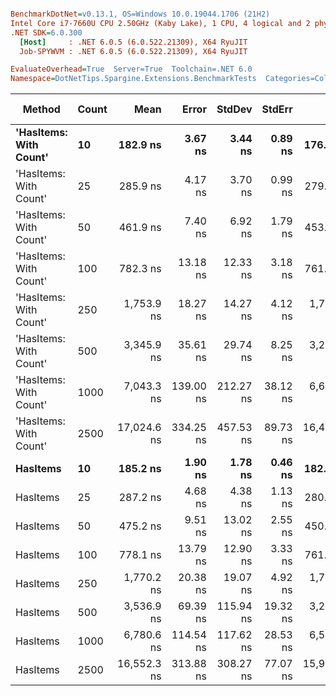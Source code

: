 ``` ini

BenchmarkDotNet=v0.13.1, OS=Windows 10.0.19044.1706 (21H2)
Intel Core i7-7660U CPU 2.50GHz (Kaby Lake), 1 CPU, 4 logical and 2 physical cores
.NET SDK=6.0.300
  [Host]     : .NET 6.0.5 (6.0.522.21309), X64 RyuJIT
  Job-SPYWVM : .NET 6.0.5 (6.0.522.21309), X64 RyuJIT

EvaluateOverhead=True  Server=True  Toolchain=.NET 6.0  
Namespace=DotNetTips.Spargine.Extensions.BenchmarkTests  Categories=Collections  

```
|                 Method | Count |        Mean |     Error |    StdDev |   StdErr |         Min |          Q1 |      Median |          Q3 |         Max |        Op/s | CI99.9% Margin | Iterations | Kurtosis | MValue | Skewness | Rank | LogicalGroup | Baseline | Code Size |  Gen 0 |  Gen 1 | Allocated |
|----------------------- |------ |------------:|----------:|----------:|---------:|------------:|------------:|------------:|------------:|------------:|------------:|---------------:|-----------:|---------:|-------:|---------:|-----:|------------- |--------- |----------:|-------:|-------:|----------:|
| **&#39;HasItems: With Count&#39;** |    **10** |    **182.9 ns** |   **3.67 ns** |   **3.44 ns** |  **0.89 ns** |    **176.5 ns** |    **180.8 ns** |    **183.3 ns** |    **184.8 ns** |    **189.1 ns** | **5,467,753.3** |       **3.675 ns** |      **15.00** |    **2.293** |  **2.000** |  **-0.2567** |    **1** |            ***** |       **No** |     **379 B** | **0.0255** |      **-** |     **232 B** |
| &#39;HasItems: With Count&#39; |    25 |    285.9 ns |   4.17 ns |   3.70 ns |  0.99 ns |    279.1 ns |    283.8 ns |    287.0 ns |    288.0 ns |    291.6 ns | 3,498,225.2 |       4.171 ns |      14.00 |    2.104 |  2.000 |  -0.5039 |    2 |            * |       No |     379 B | 0.0381 |      - |     352 B |
| &#39;HasItems: With Count&#39; |    50 |    461.9 ns |   7.40 ns |   6.92 ns |  1.79 ns |    453.0 ns |    456.6 ns |    459.9 ns |    466.9 ns |    472.3 ns | 2,164,953.0 |       7.403 ns |      15.00 |    1.500 |  2.000 |   0.2383 |    3 |            * |       No |     379 B | 0.0601 |      - |     552 B |
| &#39;HasItems: With Count&#39; |   100 |    782.3 ns |  13.18 ns |  12.33 ns |  3.18 ns |    761.7 ns |    777.0 ns |    780.3 ns |    792.5 ns |    805.0 ns | 1,278,313.7 |      13.178 ns |      15.00 |    1.939 |  2.000 |  -0.0268 |    5 |            * |       No |     379 B | 0.1040 |      - |     952 B |
| &#39;HasItems: With Count&#39; |   250 |  1,753.9 ns |  18.27 ns |  14.27 ns |  4.12 ns |  1,724.8 ns |  1,749.8 ns |  1,755.4 ns |  1,763.8 ns |  1,770.4 ns |   570,157.4 |      18.272 ns |      12.00 |    2.336 |  2.000 |  -0.7053 |    6 |            * |       No |     379 B | 0.2346 |      - |   2,152 B |
| &#39;HasItems: With Count&#39; |   500 |  3,345.9 ns |  35.61 ns |  29.74 ns |  8.25 ns |  3,259.1 ns |  3,341.6 ns |  3,346.9 ns |  3,354.7 ns |  3,390.2 ns |   298,875.1 |      35.614 ns |      13.00 |    5.988 |  2.000 |  -1.6006 |    7 |            * |       No |     379 B | 0.4578 |      - |   4,152 B |
| &#39;HasItems: With Count&#39; |  1000 |  7,043.3 ns | 139.00 ns | 212.27 ns | 38.12 ns |  6,633.0 ns |  7,016.8 ns |  7,136.7 ns |  7,182.9 ns |  7,313.4 ns |   141,979.3 |     139.000 ns |      31.00 |    2.313 |  2.000 |  -0.9414 |   10 |            * |       No |     379 B | 0.8850 | 0.0076 |   8,152 B |
| &#39;HasItems: With Count&#39; |  2500 | 17,024.6 ns | 334.25 ns | 457.53 ns | 89.73 ns | 16,411.0 ns | 16,636.0 ns | 16,975.8 ns | 17,271.9 ns | 18,017.8 ns |    58,738.7 |     334.250 ns |      26.00 |    2.123 |  2.000 |   0.4455 |   12 |            * |       No |     379 B | 2.1667 | 0.0305 |  20,152 B |
|               **HasItems** |    **10** |    **185.2 ns** |   **1.90 ns** |   **1.78 ns** |  **0.46 ns** |    **182.5 ns** |    **184.1 ns** |    **185.6 ns** |    **186.8 ns** |    **187.8 ns** | **5,398,300.3** |       **1.902 ns** |      **15.00** |    **1.513** |  **2.000** |  **-0.1529** |    **1** |            ***** |       **No** |     **378 B** | **0.0250** |      **-** |     **232 B** |
|               HasItems |    25 |    287.2 ns |   4.68 ns |   4.38 ns |  1.13 ns |    280.0 ns |    285.1 ns |    287.3 ns |    290.3 ns |    293.0 ns | 3,481,907.6 |       4.682 ns |      15.00 |    1.783 |  2.000 |  -0.2697 |    2 |            * |       No |     378 B | 0.0381 |      - |     352 B |
|               HasItems |    50 |    475.2 ns |   9.51 ns |  13.02 ns |  2.55 ns |    450.5 ns |    467.1 ns |    476.9 ns |    485.8 ns |    495.0 ns | 2,104,363.1 |       9.509 ns |      26.00 |    1.932 |  2.000 |  -0.3283 |    4 |            * |       No |     378 B | 0.0591 |      - |     552 B |
|               HasItems |   100 |    778.1 ns |  13.79 ns |  12.90 ns |  3.33 ns |    761.1 ns |    765.8 ns |    777.7 ns |    787.9 ns |    802.9 ns | 1,285,099.9 |      13.794 ns |      15.00 |    1.709 |  2.000 |   0.2015 |    5 |            * |       No |     378 B | 0.1040 |      - |     952 B |
|               HasItems |   250 |  1,770.2 ns |  20.38 ns |  19.07 ns |  4.92 ns |  1,733.5 ns |  1,760.8 ns |  1,769.5 ns |  1,781.7 ns |  1,806.2 ns |   564,911.6 |      20.383 ns |      15.00 |    2.270 |  2.000 |   0.0860 |    6 |            * |       No |     378 B | 0.2384 |      - |   2,152 B |
|               HasItems |   500 |  3,536.9 ns |  69.39 ns | 115.94 ns | 19.32 ns |  3,268.5 ns |  3,531.6 ns |  3,572.8 ns |  3,611.5 ns |  3,660.0 ns |   282,732.8 |      69.394 ns |      36.00 |    3.202 |  2.000 |  -1.2273 |    8 |            * |       No |     378 B | 0.4501 |      - |   4,152 B |
|               HasItems |  1000 |  6,780.6 ns | 114.54 ns | 117.62 ns | 28.53 ns |  6,558.6 ns |  6,717.6 ns |  6,790.0 ns |  6,853.3 ns |  6,980.0 ns |   147,480.5 |     114.539 ns |      17.00 |    2.145 |  2.000 |  -0.1382 |    9 |            * |       No |     378 B | 0.8850 | 0.0076 |   8,152 B |
|               HasItems |  2500 | 16,552.3 ns | 313.88 ns | 308.27 ns | 77.07 ns | 15,918.0 ns | 16,386.1 ns | 16,548.5 ns | 16,823.2 ns | 16,991.4 ns |    60,414.7 |     313.877 ns |      16.00 |    2.209 |  2.000 |  -0.4220 |   11 |            * |       No |     378 B | 2.1667 | 0.0305 |  20,152 B |
